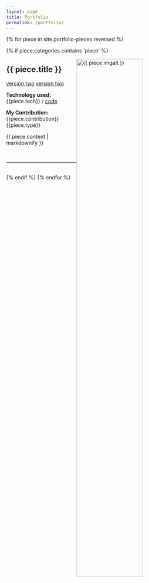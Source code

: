 ```yaml
---
layout: page
title: Portfolio
permalink: /portfolio/
---
```


{% for piece in site.portfolio-pieces reversed %}

 {% if piece.categories contains 'piece' %}

  <img src = "{{ piece.img }}" alt = "{{ piece.imgalt }}" class="img-responsive" style="height: 60%; float: right; margin-right: 10px;" />

  <h2>{{ piece.title }} </h2>
  <a href="{{ piece.codeurl | relative_url}}"> version two</a>
  <a href="{{ piece.codeurl }}"> version two</a>

  
  <p><b>Technology used: </b>{{piece.tech}} / <a href= "{{ piece.code | relative_url }}/">code</a></p>  
  
  <p><b>My Contribution: </b>{{piece.contribution}} {{piece.type}}</p>
  <p>{{ piece.content | markdownify }}</p>
  <br/>
  <hr>
  <br/>
  {% endif %}
{% endfor %}

